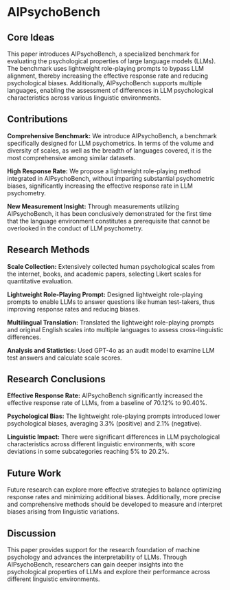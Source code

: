 # AIPsychoBench
## Core Ideas
This paper introduces AIPsychoBench, a specialized benchmark for evaluating the psychological properties of large language models (LLMs). The benchmark uses lightweight role-playing prompts to bypass LLM alignment, thereby increasing the effective response rate and reducing psychological biases. Additionally, AIPsychoBench supports multiple languages, enabling the assessment of differences in LLM psychological characteristics across various linguistic environments.

## Contributions

**Comprehensive Benchmark:** We introduce AIPsychoBench, a benchmark specifically designed for LLM psychometrics. In terms of the volume and diversity of scales, as well as the breadth of languages covered, it is the most comprehensive among similar datasets.

**High Response Rate:** We propose a lightweight role-playing method integrated in AIPsychoBench, without imparting substantial psychometric biases, significantly increasing the effective response rate in LLM psychometry.

**New Measurement Insight:** Through measurements utilizing AIPsychoBench, it has been conclusively demonstrated for the first time that the language environment constitutes a prerequisite that cannot be overlooked in the conduct of LLM psychometry.

## Research Methods
**Scale Collection:** Extensively collected human psychological scales from the internet, books, and academic papers, selecting Likert scales for quantitative evaluation.

**Lightweight Role-Playing Prompt:** Designed lightweight role-playing prompts to enable LLMs to answer questions like human test-takers, thus improving response rates and reducing biases.

**Multilingual Translation:** Translated the lightweight role-playing prompts and original English scales into multiple languages to assess cross-linguistic differences.

**Analysis and Statistics:** Used GPT-4o as an audit model to examine LLM test answers and calculate scale scores.

## Research Conclusions

**Effective Response Rate:** AIPsychoBench significantly increased the effective response rate of LLMs, from a baseline of 70.12% to 90.40%.

**Psychological Bias:** The lightweight role-playing prompts introduced lower psychological biases, averaging 3.3% (positive) and 2.1% (negative).

**Linguistic Impact:** There were significant differences in LLM psychological characteristics across different linguistic environments, with score deviations in some subcategories reaching 5% to 20.2%.

## Future Work
Future research can explore more effective strategies to balance optimizing response rates and minimizing additional biases. Additionally, more precise and comprehensive methods should be developed to measure and interpret biases arising from linguistic variations.

## Discussion
This paper provides support for the research foundation of machine psychology and advances the interpretability of LLMs. Through AIPsychoBench, researchers can gain deeper insights into the psychological properties of LLMs and explore their performance across different linguistic environments.

